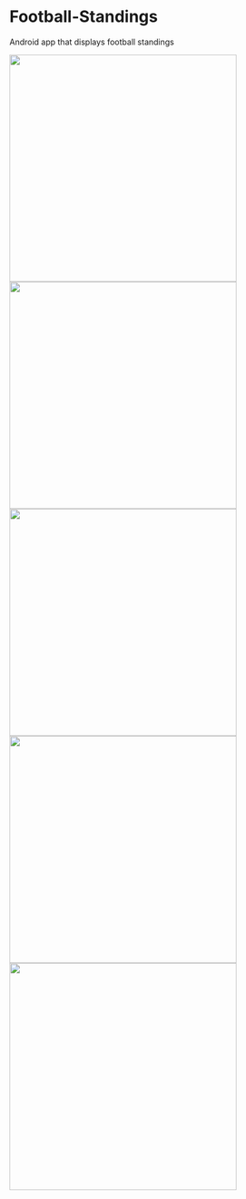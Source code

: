# Football-Standings
Android app that displays football standings

<img src="https://user-images.githubusercontent.com/57719521/165783210-cb0cb013-cfe4-438b-9107-0900e09691e7.jpeg" height=400>

<img src="https://user-images.githubusercontent.com/57719521/165782869-8fb8e1d3-22e3-4ad2-a0dd-5866d45a0591.jpeg" height=400>

<img src="https://user-images.githubusercontent.com/57719521/165782873-ddf52d7c-058f-46d0-a248-9e5dd0aa72cf.jpeg" height=400>

<img src="https://user-images.githubusercontent.com/57719521/165782879-0fd6de8e-239c-41c0-83cf-1fded152964f.jpeg" height=400>

<img src="https://user-images.githubusercontent.com/57719521/165782875-4293d054-eb0c-46aa-81e8-a2a76b2fd2a5.jpeg" width=400>
